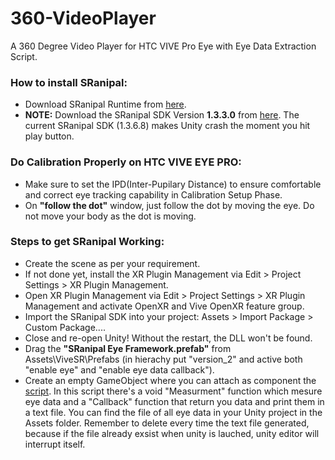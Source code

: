 # 360-VideoPlayer
A 360 Degree Video Player for HTC VIVE Pro Eye with Eye Data Extraction Script.

### How to install SRanipal:
- Download SRanipal Runtime from [here](https://developer.vive.com/resources/vive-sense/eye-and-facial-tracking-sdk/download/latest/).
- **NOTE:** Download the SRanipal SDK Version **1.3.3.0** from [here](https://developer.vive.com/resources/vive-sense/eye-and-facial-tracking-sdk/download/archive/1_3_3_0/). The current SRanipal SDK (1.3.6.8) makes Unity crash the moment you hit play button.

### Do Calibration Properly on HTC VIVE EYE PRO:
- Make sure to set the IPD(Inter-Pupilary Distance) to ensure comfortable and correct eye tracking capability in Calibration Setup Phase.
- On **"follow the dot"** window, just follow the dot by moving the eye. Do not move your body as the dot is moving.

### Steps to get SRanipal Working:
- Create the scene as per your requirement.
- If not done yet, install the XR Plugin Management via Edit > Project Settings > XR Plugin Management.
- Open XR Plugin Management via Edit > Project Settings > XR Plugin Management and activate OpenXR and Vive OpenXR feature group.
- Import the SRanipal SDK into your project: Assets > Import Package > Custom Package....
- Close and re-open Unity! Without the restart, the DLL won't be found.
- Drag the **"SRanipal Eye Framework.prefab"** from Assets\ViveSR\Prefabs (in hierachy put "version_2" and active both "enable eye" and "enable eye data callback").
- Create an empty GameObject where you can attach as component the [script](Assets/Scripts/EyeData). In this script there's a void "Measurment" function which mesure eye data and a "Callback" function that return you data and print them in a text file. You can find the file of all eye data in your Unity project in the Assets folder. Remember to delete every time the text file generated, because if the file already exsist when unity is lauched, unity editor will interrupt itself.
